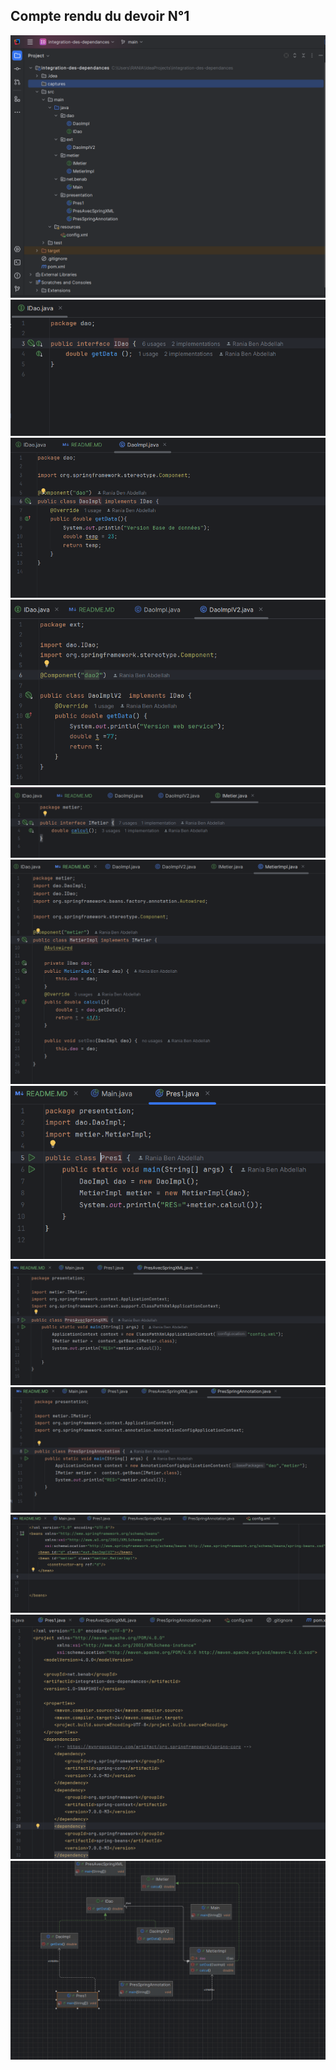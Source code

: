 <h2> Compte rendu du devoir N°1</h2>
<img src="captures/capture1.png">

<img src="captures/capture2.png">
<img src="captures/capture3.png">
<img src="captures/capture4.png">
<img src="captures/capture5.png">
<img src="captures/capture6.png">
<img src="captures/capture7.png">
<img src="captures/capture8.png">
<img src="captures/capture9.png">
<img src="captures/capture10.png">
<img src="captures/capture11.png">
<img src="captures/capture12.png">